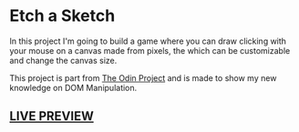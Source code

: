 # Etch a Sketch
In this project I'm going to build a game where you can draw clicking with your mouse on a canvas made from pixels, the which can be customizable and change the canvas size. 

This project is part from [The Odin Project](https://www.theodinproject.com/lessons/foundations-etch-a-sketch) and is made to show my new knowledge on DOM Manipulation.

## [LIVE PREVIEW](https://bast1ann.github.io/etch-a-sketch/)